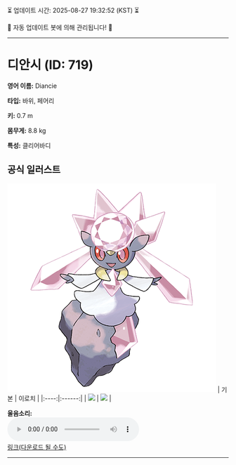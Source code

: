 
⏳ 업데이트 시간: 2025-08-27 19:32:52 (KST) ⏳

🤖 자동 업데이트 봇에 의해 관리됩니다! 🤖

---

# 디안시 (ID: 719)
**영어 이름:** Diancie

**타입:** 바위, 페어리

**키:** 0.7 m

**몸무게:** 8.8 kg

**특성:** 클리어바디

## 공식 일러스트
![](https://raw.githubusercontent.com/PokeAPI/sprites/master/sprites/pokemon/other/official-artwork/719.png)
| 기본 | 이로치 |
|:----:|:------:|
| <img src="http://play.pokemonshowdown.com/sprites/ani/diancie.gif" width="200"> | <img src="http://play.pokemonshowdown.com/sprites/ani-shiny/diancie.gif" width="200"> |

**울음소리:**<br><audio controls src="https://raw.githubusercontent.com/PokeAPI/cries/main/cries/pokemon/latest/719.ogg"></audio><br> [링크(다운로드 될 수도)](https://raw.githubusercontent.com/PokeAPI/cries/main/cries/pokemon/latest/719.ogg)


---
